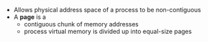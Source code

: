 * Allows physical address space of a process to be non-contiguous
* A **page** is a
	* contiguous chunk of memory addresses
	* process virtual memory is divided up into equal-size pages